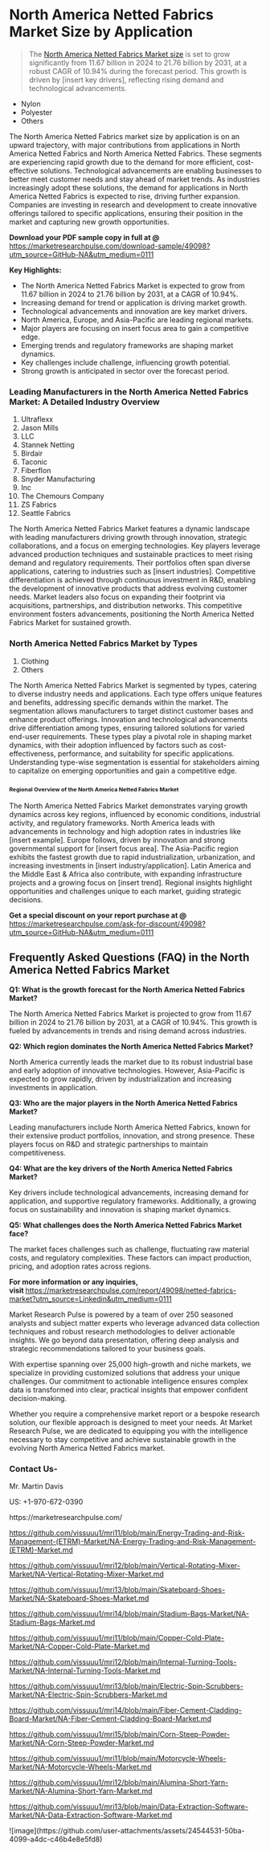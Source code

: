 <h1>North America Netted Fabrics Market&nbsp;Size by Application</h1><blockquote><p>The <a href="https://marketresearchpulse.com/download-sample/49098?utm_source=GitHub-NA&amp;utm_medium=0111">North America Netted Fabrics Market size</a> is set to grow significantly from 11.67 billion in 2024 to 21.76 billion by 2031, at a robust CAGR of 10.94% during the forecast period. This growth is driven by [insert key drivers], reflecting rising demand and technological advancements.</p></blockquote><ul><li>Nylon<li> Polyester<li> Others</li></ul><p>The North America Netted Fabrics market size by application is on an upward trajectory, with major contributions from applications in North America Netted Fabrics and North America Netted Fabrics. These segments are experiencing rapid growth due to the demand for more efficient, cost-effective solutions. Technological advancements are enabling businesses to better meet customer needs and stay ahead of market trends. As industries increasingly adopt these solutions, the demand for applications in North America Netted Fabrics is expected to rise, driving further expansion. Companies are investing in research and development to create innovative offerings tailored to specific applications, ensuring their position in the market and capturing new growth opportunities.</p><p><strong>Download your PDF sample copy in full at @ </strong><a href="https://marketresearchpulse.com/download-sample/49098?utm_source=GitHub-NA&amp;utm_medium=0111">https://marketresearchpulse.com/download-sample/49098?utm_source=GitHub-NA&amp;utm_medium=0111</a></p><p><strong>Key Highlights: </strong></p><ul><li>The North America Netted Fabrics Market is expected to grow from 11.67 billion in 2024 to 21.76 billion by 2031, at a CAGR of 10.94%.</li><li>Increasing demand for trend or application is driving market growth.</li><li>Technological advancements and innovation are key market drivers.</li><li>North America, Europe, and Asia-Pacific are leading regional markets.</li><li>Major players are focusing on insert focus area to gain a competitive edge.</li><li>Emerging trends and regulatory frameworks are shaping market dynamics.</li><li>Key challenges include challenge, influencing growth potential.</li><li>Strong growth is anticipated in sector over the forecast period.</li></ul><h3>Leading Manufacturers in the North America Netted Fabrics Market: A Detailed Industry Overview</h3><ol><li>Ultraflexx</li><li>Jason Mills</li><li>LLC</li><li>Stannek Netting</li><li>Birdair</li><li>Taconic</li><li>Fiberflon</li><li>Snyder Manufacturing</li><li>Inc</li><li>The Chemours Company</li><li>ZS Fabrics</li><li>Seattle Fabrics</li></ol><div class="flex max-w-full flex-col flex-grow"><div class="min-h-8 text-message flex w-full flex-col items-end gap-2 whitespace-normal break-words [.text-message+&amp;]:mt-5" dir="auto" data-message-author-role="assistant" data-message-id="fd8432e4-4910-450d-b182-61b7bfb0a01f" data-message-model-slug="gpt-4o"><div class="flex w-full flex-col gap-1 empty:hidden first:pt-[3px]"><div class="markdown prose w-full break-words dark:prose-invert light"><p>The North America Netted Fabrics Market features a dynamic landscape with leading manufacturers driving growth through innovation, strategic collaborations, and a focus on emerging technologies. Key players leverage advanced production techniques and sustainable practices to meet rising demand and regulatory requirements. Their portfolios often span diverse applications, catering to industries such as [insert industries]. Competitive differentiation is achieved through continuous investment in R&amp;D, enabling the development of innovative products that address evolving customer needs. Market leaders also focus on expanding their footprint via acquisitions, partnerships, and distribution networks. This competitive environment fosters advancements, positioning the North America Netted Fabrics Market for sustained growth.</p></div></div></div></div><h3>North America Netted Fabrics Market by Types</h3><ol><li>Clothing<li> Others</li></ol><div class="flex max-w-full flex-col flex-grow"><div class="min-h-8 text-message flex w-full flex-col items-end gap-2 whitespace-normal break-words [.text-message+&amp;]:mt-5" dir="auto" data-message-author-role="assistant" data-message-id="084470be-0bb7-4664-bddf-5156b4f41249" data-message-model-slug="gpt-4o-mini"><div class="flex w-full flex-col gap-1 empty:hidden first:pt-[3px]"><div class="markdown prose w-full break-words dark:prose-invert light"><p>The North America Netted Fabrics Market is segmented by types, catering to diverse industry needs and applications. Each type offers unique features and benefits, addressing specific demands within the market. The segmentation allows manufacturers to target distinct customer bases and enhance product offerings. Innovation and technological advancements drive differentiation among types, ensuring tailored solutions for varied end-user requirements. These types play a pivotal role in shaping market dynamics, with their adoption influenced by factors such as cost-effectiveness, performance, and suitability for specific applications. Understanding type-wise segmentation is essential for stakeholders aiming to capitalize on emerging opportunities and gain a competitive edge.</p></div></div></div></div><h3><span style="font-size: 11px;">Regional Overview of the North America Netted Fabrics Market</span></h3><div class="flex max-w-full flex-col flex-grow"><div class="min-h-8 text-message flex w-full flex-col items-end gap-2 whitespace-normal break-words [.text-message+&amp;]:mt-5" dir="auto" data-message-author-role="assistant" data-message-id="e9038762-ce64-4e30-91c9-9bd413514231" data-message-model-slug="gpt-4o-mini"><div class="flex w-full flex-col gap-1 empty:hidden first:pt-[3px]"><div class="markdown prose w-full break-words dark:prose-invert light"><p>The North America Netted Fabrics Market demonstrates varying growth dynamics across key regions, influenced by economic conditions, industrial activity, and regulatory frameworks. North America leads with advancements in technology and high adoption rates in industries like [insert example]. Europe follows, driven by innovation and strong governmental support for [insert focus area]. The Asia-Pacific region exhibits the fastest growth due to rapid industrialization, urbanization, and increasing investments in [insert industry/application]. Latin America and the Middle East &amp; Africa also contribute, with expanding infrastructure projects and a growing focus on [insert trend]. Regional insights highlight opportunities and challenges unique to each market, guiding strategic decisions.</p></div></div></div></div><p><strong>Get a special discount on your report purchase at @ </strong><a href="https://marketresearchpulse.com/ask-for-discount/49098?utm_source=GitHub-NA&amp;utm_medium=0111">https://marketresearchpulse.com/ask-for-discount/49098?utm_source=GitHub-NA&amp;utm_medium=0111</a></p><h2>Frequently Asked Questions (FAQ) in the North America Netted Fabrics Market</h2><p><strong>Q1: What is the growth forecast for the North America Netted Fabrics Market?</strong></p><p>The North America Netted Fabrics Market is projected to grow from 11.67 billion in 2024 to 21.76 billion by 2031, at a CAGR of 10.94%. This growth is fueled by advancements in trends and rising demand across industries.</p><p><strong>Q2: Which region dominates the North America Netted Fabrics Market?</strong></p><p>North America currently leads the market due to its robust industrial base and early adoption of innovative technologies. However, Asia-Pacific is expected to grow rapidly, driven by industrialization and increasing investments in application.</p><p><strong>Q3: Who are the major players in the North America Netted Fabrics Market?</strong></p><p>Leading manufacturers include North America Netted Fabrics, known for their extensive product portfolios, innovation, and strong presence. These players focus on R&amp;D and strategic partnerships to maintain competitiveness.</p><p><strong>Q4: What are the key drivers of the North America Netted Fabrics Market?</strong></p><p>Key drivers include technological advancements, increasing demand for application, and supportive regulatory frameworks. Additionally, a growing focus on sustainability and innovation is shaping market dynamics.</p><p><strong>Q5: What challenges does the North America Netted Fabrics Market face?</strong></p><p>The market faces challenges such as challenge, fluctuating raw material costs, and regulatory complexities. These factors can impact production, pricing, and adoption rates across regions.</p><p><strong>For more information or any inquiries, visit&nbsp;</strong><a href="https://marketresearchpulse.com/report/49098/netted-fabrics-market?utm_source=Linkedin&utm_medium=0111">https://marketresearchpulse.com/report/49098/netted-fabrics-market?utm_source=Linkedin&utm_medium=0111</a></p><p>Market Research Pulse is powered by a team of over 250 seasoned analysts and subject matter experts who leverage advanced data collection techniques and robust research methodologies to deliver actionable insights. We go beyond data presentation, offering deep analysis and strategic recommendations tailored to your business goals.</p><p>With expertise spanning over 25,000 high-growth and niche markets, we specialize in providing customized solutions that address your unique challenges. Our commitment to actionable intelligence ensures complex data is transformed into clear, practical insights that empower confident decision-making.</p><p>Whether you require a comprehensive market report or a bespoke research solution, our flexible approach is designed to meet your needs. At Market Research Pulse, we are dedicated to equipping you with the intelligence necessary to stay competitive and achieve sustainable growth in the evolving North America Netted Fabrics market.</p><h3><strong>Contact Us-</strong></h3><p>Mr. Martin Davis</p><p>US: +1-970-672-0390</p><p>https://marketresearchpulse.com/</p><p><a href="https://github.com/vissuuu1/mri11/blob/main/Energy-Trading-and-Risk-Management-(ETRM)-Market/NA-Energy-Trading-and-Risk-Management-(ETRM)-Market.md">https://github.com/vissuuu1/mri11/blob/main/Energy-Trading-and-Risk-Management-(ETRM)-Market/NA-Energy-Trading-and-Risk-Management-(ETRM)-Market.md</a></p><p><a href="https://github.com/vissuuu1/mri12/blob/main/Vertical-Rotating-Mixer-Market/NA-Vertical-Rotating-Mixer-Market.md">https://github.com/vissuuu1/mri12/blob/main/Vertical-Rotating-Mixer-Market/NA-Vertical-Rotating-Mixer-Market.md</a></p><p><a href="https://github.com/vissuuu1/mri13/blob/main/Skateboard-Shoes-Market/NA-Skateboard-Shoes-Market.md">https://github.com/vissuuu1/mri13/blob/main/Skateboard-Shoes-Market/NA-Skateboard-Shoes-Market.md</a></p><p><a href="https://github.com/vissuuu1/mri14/blob/main/Stadium-Bags-Market/NA-Stadium-Bags-Market.md">https://github.com/vissuuu1/mri14/blob/main/Stadium-Bags-Market/NA-Stadium-Bags-Market.md</a></p><p><a href="https://github.com/vissuuu1/mri11/blob/main/Copper-Cold-Plate-Market/NA-Copper-Cold-Plate-Market.md">https://github.com/vissuuu1/mri11/blob/main/Copper-Cold-Plate-Market/NA-Copper-Cold-Plate-Market.md</a></p><p><a href="https://github.com/vissuuu1/mri12/blob/main/Internal-Turning-Tools-Market/NA-Internal-Turning-Tools-Market.md">https://github.com/vissuuu1/mri12/blob/main/Internal-Turning-Tools-Market/NA-Internal-Turning-Tools-Market.md</a></p><p><a href="https://github.com/vissuuu1/mri13/blob/main/Electric-Spin-Scrubbers-Market/NA-Electric-Spin-Scrubbers-Market.md">https://github.com/vissuuu1/mri13/blob/main/Electric-Spin-Scrubbers-Market/NA-Electric-Spin-Scrubbers-Market.md</a></p><p><a href="https://github.com/vissuuu1/mri14/blob/main/Fiber-Cement-Cladding-Board-Market/NA-Fiber-Cement-Cladding-Board-Market.md">https://github.com/vissuuu1/mri14/blob/main/Fiber-Cement-Cladding-Board-Market/NA-Fiber-Cement-Cladding-Board-Market.md</a></p><p><a href="https://github.com/vissuuu1/mri15/blob/main/Corn-Steep-Powder-Market/NA-Corn-Steep-Powder-Market.md">https://github.com/vissuuu1/mri15/blob/main/Corn-Steep-Powder-Market/NA-Corn-Steep-Powder-Market.md</a></p><p><a href="https://github.com/vissuuu1/mri11/blob/main/Motorcycle-Wheels-Market/NA-Motorcycle-Wheels-Market.md">https://github.com/vissuuu1/mri11/blob/main/Motorcycle-Wheels-Market/NA-Motorcycle-Wheels-Market.md</a></p><p><a href="https://github.com/vissuuu1/mri12/blob/main/Alumina-Short-Yarn-Market/NA-Alumina-Short-Yarn-Market.md">https://github.com/vissuuu1/mri12/blob/main/Alumina-Short-Yarn-Market/NA-Alumina-Short-Yarn-Market.md</a></p><p><a href="https://github.com/vissuuu1/mri13/blob/main/Data-Extraction-Software-Market/NA-Data-Extraction-Software-Market.md">https://github.com/vissuuu1/mri13/blob/main/Data-Extraction-Software-Market/NA-Data-Extraction-Software-Market.md</a></p>
![image](https://github.com/user-attachments/assets/24544531-50ba-4099-a4dc-c46b4e8e5fd8)
